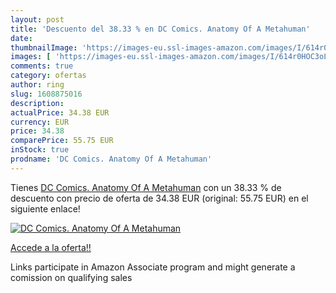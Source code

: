 ```yaml
---
layout: post
title: 'Descuento del 38.33 % en DC Comics. Anatomy Of A Metahuman'
date: 
thumbnailImage: 'https://images-eu.ssl-images-amazon.com/images/I/614r0HOC3oL._SL200_.jpg'
images: [ 'https://images-eu.ssl-images-amazon.com/images/I/614r0HOC3oL._SL200_.jpg' ]
comments: true
category: ofertas
author: ring
slug: 1608875016
description:
actualPrice: 34.38 EUR
currency: EUR
price: 34.38
comparePrice: 55.75 EUR
inStock: true
prodname: 'DC Comics. Anatomy Of A Metahuman'
---
```


Tienes [DC Comics. Anatomy Of A Metahuman](https://www.amazon.es/dp/1608875016/?tag=tolees-21) con un 38.33 % de descuento con precio de oferta de 34.38 EUR (original: 55.75 EUR) en el siguiente enlace!

[![DC Comics. Anatomy Of A Metahuman](https://images-eu.ssl-images-amazon.com/images/I/614r0HOC3oL._SL200_.jpg)](https://www.amazon.es/dp/1608875016/?tag=tolees-21)

[Accede a la oferta!!](https://www.amazon.es/dp/1608875016/?tag=tolees-21)

Links participate in Amazon Associate program and might generate a comission on qualifying sales



